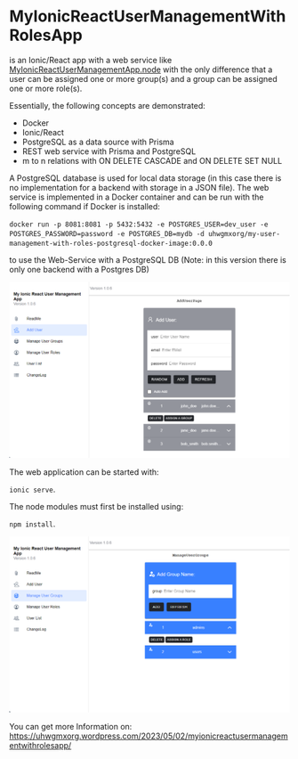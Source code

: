 # MyIonicReactUserManagementWithRolesApp
is an Ionic/React app with a web service like [MyIonicReactUserManagementApp.node](https://github.com/uhwgmxorg/MyIonicReactUserManagementApp.node) with the only difference that a user can be assigned one or more group(s) and a group can be assigned one or more role(s).

Essentially, the following concepts are demonstrated:

- Docker
- Ionic/React
- PostgreSQL as a data source with Prisma
- REST web service with Prisma and PostgreSQL
- m to n relations with ON DELETE CASCADE and ON DELETE SET NULL

A PostgreSQL database is used for local data storage (in this case there is no implementation for a backend with storage in a JSON file). The web service is implemented in a Docker container and can be run with the following command if Docker is installed:

`docker run -p 8081:8081 -p 5432:5432 -e POSTGRES_USER=dev_user -e POSTGRES_PASSWORD=password -e POSTGRES_DB=mydb -d uhwgmxorg/my-user-management-with-roles-postgresql-docker-image:0.0.0`

to use the Web-Service with a PostgreSQL DB (Note: in this version there is only one backend with a Postgres DB)

![img](https://github.com/uhwgmxorg/MyIonicReactUserManagementWithRolesApp.node/blob/master/Doc/96_1.png)

The web application can be started with: 

`ionic serve`. 

The node modules must first be installed using: 

`npm install`.

![img](https://github.com/uhwgmxorg/MyIonicReactUserManagementWithRolesApp.node/blob/master/Doc/96_2.png)

You can get more Information on: https://uhwgmxorg.wordpress.com/2023/05/02/myionicreactusermanagementwithrolesapp/
